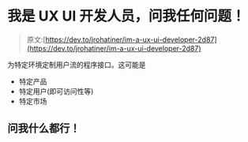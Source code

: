 # 我是 UX UI 开发人员，问我任何问题！

> 原文:[https://dev.to/jrohatiner/im-a-ux-ui-developer-2d87](https://dev.to/jrohatiner/im-a-ux-ui-developer-2d87)

为特定环境定制用户流的程序接口。这可能是

*   特定产品
*   特定用户(即可访问性等)
*   特定市场

## 问我什么都行！